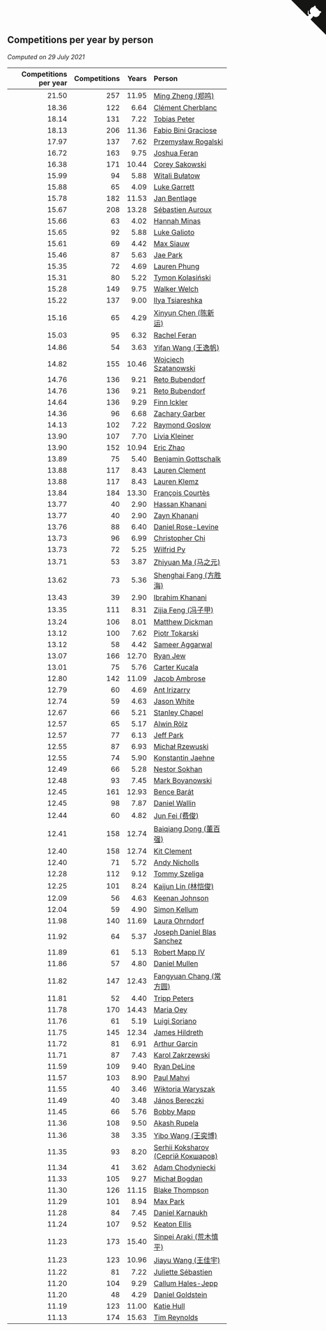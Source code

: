 ## Competitions per year by person

*Computed on 29 July 2021*

| Competitions per year | Competitions | Years | Person |
| ---: | ---: | ---: | :--- |
| 21.50 | 257 | 11.95 | [Ming Zheng (郑鸣)](https://www.worldcubeassociation.org/persons/2009ZHEN11) |
| 18.36 | 122 | 6.64 | [Clément Cherblanc](https://www.worldcubeassociation.org/persons/2014CHER05) |
| 18.14 | 131 | 7.22 | [Tobias Peter](https://www.worldcubeassociation.org/persons/2014PETE03) |
| 18.13 | 206 | 11.36 | [Fabio Bini Graciose](https://www.worldcubeassociation.org/persons/2010GRAC02) |
| 17.97 | 137 | 7.62 | [Przemysław Rogalski](https://www.worldcubeassociation.org/persons/2013ROGA02) |
| 16.72 | 163 | 9.75 | [Joshua Feran](https://www.worldcubeassociation.org/persons/2011FERA01) |
| 16.38 | 171 | 10.44 | [Corey Sakowski](https://www.worldcubeassociation.org/persons/2011SAKO01) |
| 15.99 | 94 | 5.88 | [Witali Bułatow](https://www.worldcubeassociation.org/persons/2015BUAT01) |
| 15.88 | 65 | 4.09 | [Luke Garrett](https://www.worldcubeassociation.org/persons/2017GARR05) |
| 15.78 | 182 | 11.53 | [Jan Bentlage](https://www.worldcubeassociation.org/persons/2010BENT01) |
| 15.67 | 208 | 13.28 | [Sébastien Auroux](https://www.worldcubeassociation.org/persons/2008AURO01) |
| 15.66 | 63 | 4.02 | [Hannah Minas](https://www.worldcubeassociation.org/persons/2017MINA04) |
| 15.65 | 92 | 5.88 | [Luke Galioto](https://www.worldcubeassociation.org/persons/2015GALI02) |
| 15.61 | 69 | 4.42 | [Max Siauw](https://www.worldcubeassociation.org/persons/2017SIAU02) |
| 15.46 | 87 | 5.63 | [Jae Park](https://www.worldcubeassociation.org/persons/2015PARK24) |
| 15.35 | 72 | 4.69 | [Lauren Phung](https://www.worldcubeassociation.org/persons/2016PHUN02) |
| 15.31 | 80 | 5.22 | [Tymon Kolasiński](https://www.worldcubeassociation.org/persons/2016KOLA02) |
| 15.28 | 149 | 9.75 | [Walker Welch](https://www.worldcubeassociation.org/persons/2011WELC01) |
| 15.22 | 137 | 9.00 | [Ilya Tsiareshka](https://www.worldcubeassociation.org/persons/2012TERE01) |
| 15.16 | 65 | 4.29 | [Xinyun Chen (陈新运)](https://www.worldcubeassociation.org/persons/2017CHEN36) |
| 15.03 | 95 | 6.32 | [Rachel Feran](https://www.worldcubeassociation.org/persons/2015FERA01) |
| 14.86 | 54 | 3.63 | [Yifan Wang (王逸帆)](https://www.worldcubeassociation.org/persons/2017WANY29) |
| 14.82 | 155 | 10.46 | [Wojciech Szatanowski](https://www.worldcubeassociation.org/persons/2011SZAT01) |
| 14.76 | 136 | 9.21 | [Reto Bubendorf](https://www.worldcubeassociation.org/persons/2012BUBE01) |
| 14.76 | 136 | 9.21 | [Reto Bubendorf](https://www.worldcubeassociation.org/persons/2012BUBE01) |
| 14.64 | 136 | 9.29 | [Finn Ickler](https://www.worldcubeassociation.org/persons/2012ICKL01) |
| 14.36 | 96 | 6.68 | [Zachary Garber](https://www.worldcubeassociation.org/persons/2014GARB01) |
| 14.13 | 102 | 7.22 | [Raymond Goslow](https://www.worldcubeassociation.org/persons/2014GOSL01) |
| 13.90 | 107 | 7.70 | [Livia Kleiner](https://www.worldcubeassociation.org/persons/2013KLEI03) |
| 13.90 | 152 | 10.94 | [Eric Zhao](https://www.worldcubeassociation.org/persons/2010ZHAO19) |
| 13.89 | 75 | 5.40 | [Benjamin Gottschalk](https://www.worldcubeassociation.org/persons/2016GOTT01) |
| 13.88 | 117 | 8.43 | [Lauren Clement](https://www.worldcubeassociation.org/persons/2013KLEM01) |
| 13.88 | 117 | 8.43 | [Lauren Klemz](https://www.worldcubeassociation.org/persons/2013KLEM01) |
| 13.84 | 184 | 13.30 | [François Courtès](https://www.worldcubeassociation.org/persons/2008COUR01) |
| 13.77 | 40 | 2.90 | [Hassan Khanani](https://www.worldcubeassociation.org/persons/2018KHAN26) |
| 13.77 | 40 | 2.90 | [Zayn Khanani](https://www.worldcubeassociation.org/persons/2018KHAN28) |
| 13.76 | 88 | 6.40 | [Daniel Rose-Levine](https://www.worldcubeassociation.org/persons/2015ROSE01) |
| 13.73 | 96 | 6.99 | [Christopher Chi](https://www.worldcubeassociation.org/persons/2014CHIC01) |
| 13.73 | 72 | 5.25 | [Wilfrid Py](https://www.worldcubeassociation.org/persons/2016PYWI01) |
| 13.71 | 53 | 3.87 | [Zhiyuan Ma (马之元)](https://www.worldcubeassociation.org/persons/2017MAZH04) |
| 13.62 | 73 | 5.36 | [Shenghai Fang (方胜海)](https://www.worldcubeassociation.org/persons/2016FANG01) |
| 13.43 | 39 | 2.90 | [Ibrahim Khanani](https://www.worldcubeassociation.org/persons/2018KHAN27) |
| 13.35 | 111 | 8.31 | [Zijia Feng (冯子甲)](https://www.worldcubeassociation.org/persons/2013FENG02) |
| 13.24 | 106 | 8.01 | [Matthew Dickman](https://www.worldcubeassociation.org/persons/2013DICK01) |
| 13.12 | 100 | 7.62 | [Piotr Tokarski](https://www.worldcubeassociation.org/persons/2013TOKA01) |
| 13.12 | 58 | 4.42 | [Sameer Aggarwal](https://www.worldcubeassociation.org/persons/2017AGGA01) |
| 13.07 | 166 | 12.70 | [Ryan Jew](https://www.worldcubeassociation.org/persons/2008JEWR01) |
| 13.01 | 75 | 5.76 | [Carter Kucala](https://www.worldcubeassociation.org/persons/2015KUCA01) |
| 12.80 | 142 | 11.09 | [Jacob Ambrose](https://www.worldcubeassociation.org/persons/2010AMBR01) |
| 12.79 | 60 | 4.69 | [Ant Irizarry](https://www.worldcubeassociation.org/persons/2016IRIZ02) |
| 12.74 | 59 | 4.63 | [Jason White](https://www.worldcubeassociation.org/persons/2016WHIT16) |
| 12.67 | 66 | 5.21 | [Stanley Chapel](https://www.worldcubeassociation.org/persons/2016CHAP04) |
| 12.57 | 65 | 5.17 | [Alwin Rölz](https://www.worldcubeassociation.org/persons/2016ROLZ01) |
| 12.57 | 77 | 6.13 | [Jeff Park](https://www.worldcubeassociation.org/persons/2015PARK08) |
| 12.55 | 87 | 6.93 | [Michał Rzewuski](https://www.worldcubeassociation.org/persons/2014RZEW01) |
| 12.55 | 74 | 5.90 | [Konstantin Jaehne](https://www.worldcubeassociation.org/persons/2015JAEH01) |
| 12.49 | 66 | 5.28 | [Nestor Sokhan](https://www.worldcubeassociation.org/persons/2016SOKH01) |
| 12.48 | 93 | 7.45 | [Mark Boyanowski](https://www.worldcubeassociation.org/persons/2014BOYA01) |
| 12.45 | 161 | 12.93 | [Bence Barát](https://www.worldcubeassociation.org/persons/2008BARA01) |
| 12.45 | 98 | 7.87 | [Daniel Wallin](https://www.worldcubeassociation.org/persons/2013WALL03) |
| 12.44 | 60 | 4.82 | [Jun Fei (费俊)](https://www.worldcubeassociation.org/persons/2016FEIJ02) |
| 12.41 | 158 | 12.74 | [Baiqiang Dong (董百强)](https://www.worldcubeassociation.org/persons/2008DONG06) |
| 12.40 | 158 | 12.74 | [Kit Clement](https://www.worldcubeassociation.org/persons/2008CLEM01) |
| 12.40 | 71 | 5.72 | [Andy Nicholls](https://www.worldcubeassociation.org/persons/2015NICH04) |
| 12.28 | 112 | 9.12 | [Tommy Szeliga](https://www.worldcubeassociation.org/persons/2012SZEL01) |
| 12.25 | 101 | 8.24 | [Kaijun Lin (林恺俊)](https://www.worldcubeassociation.org/persons/2013LINK01) |
| 12.09 | 56 | 4.63 | [Keenan Johnson](https://www.worldcubeassociation.org/persons/2016JOHN30) |
| 12.04 | 59 | 4.90 | [Simon Kellum](https://www.worldcubeassociation.org/persons/2016KELL12) |
| 11.98 | 140 | 11.69 | [Laura Ohrndorf](https://www.worldcubeassociation.org/persons/2009OHRN01) |
| 11.92 | 64 | 5.37 | [Joseph Daniel Blas Sanchez](https://www.worldcubeassociation.org/persons/2016SANC08) |
| 11.89 | 61 | 5.13 | [Robert Mapp IV](https://www.worldcubeassociation.org/persons/2016IVRO01) |
| 11.86 | 57 | 4.80 | [Daniel Mullen](https://www.worldcubeassociation.org/persons/2016MULL04) |
| 11.82 | 147 | 12.43 | [Fangyuan Chang (常方圆)](https://www.worldcubeassociation.org/persons/2009CHAN04) |
| 11.81 | 52 | 4.40 | [Tripp Peters](https://www.worldcubeassociation.org/persons/2017PETE04) |
| 11.78 | 170 | 14.43 | [Maria Oey](https://www.worldcubeassociation.org/persons/2007OEYM01) |
| 11.76 | 61 | 5.19 | [Luigi Soriano](https://www.worldcubeassociation.org/persons/2016SORI04) |
| 11.75 | 145 | 12.34 | [James Hildreth](https://www.worldcubeassociation.org/persons/2009HILD01) |
| 11.72 | 81 | 6.91 | [Arthur Garcin](https://www.worldcubeassociation.org/persons/2014GARC27) |
| 11.71 | 87 | 7.43 | [Karol Zakrzewski](https://www.worldcubeassociation.org/persons/2014ZAKR01) |
| 11.59 | 109 | 9.40 | [Ryan DeLine](https://www.worldcubeassociation.org/persons/2012DELI01) |
| 11.57 | 103 | 8.90 | [Paul Mahvi](https://www.worldcubeassociation.org/persons/2012MAHV01) |
| 11.55 | 40 | 3.46 | [Wiktoria Waryszak](https://www.worldcubeassociation.org/persons/2018WARY01) |
| 11.49 | 40 | 3.48 | [János Bereczki](https://www.worldcubeassociation.org/persons/2018BERE01) |
| 11.45 | 66 | 5.76 | [Bobby Mapp](https://www.worldcubeassociation.org/persons/2015MAPP01) |
| 11.36 | 108 | 9.50 | [Akash Rupela](https://www.worldcubeassociation.org/persons/2012RUPE01) |
| 11.36 | 38 | 3.35 | [Yibo Wang (王奕博)](https://www.worldcubeassociation.org/persons/2018WANG39) |
| 11.35 | 93 | 8.20 | [Serhii Koksharov (Сергій Кокшаров)](https://www.worldcubeassociation.org/persons/2013KOKS01) |
| 11.34 | 41 | 3.62 | [Adam Chodyniecki](https://www.worldcubeassociation.org/persons/2017CHOD02) |
| 11.33 | 105 | 9.27 | [Michał Bogdan](https://www.worldcubeassociation.org/persons/2012BOGD01) |
| 11.30 | 126 | 11.15 | [Blake Thompson](https://www.worldcubeassociation.org/persons/2010THOM03) |
| 11.29 | 101 | 8.94 | [Max Park](https://www.worldcubeassociation.org/persons/2012PARK03) |
| 11.28 | 84 | 7.45 | [Daniel Karnaukh](https://www.worldcubeassociation.org/persons/2014KARN02) |
| 11.24 | 107 | 9.52 | [Keaton Ellis](https://www.worldcubeassociation.org/persons/2012ELLI01) |
| 11.23 | 173 | 15.40 | [Sinpei Araki (荒木慎平)](https://www.worldcubeassociation.org/persons/2006ARAK01) |
| 11.23 | 123 | 10.96 | [Jiayu Wang (王佳宇)](https://www.worldcubeassociation.org/persons/2010WANG53) |
| 11.22 | 81 | 7.22 | [Juliette Sébastien](https://www.worldcubeassociation.org/persons/2014SEBA01) |
| 11.20 | 104 | 9.29 | [Callum Hales-Jepp](https://www.worldcubeassociation.org/persons/2012HALE01) |
| 11.20 | 48 | 4.29 | [Daniel Goldstein](https://www.worldcubeassociation.org/persons/2017GOLD01) |
| 11.19 | 123 | 11.00 | [Katie Hull](https://www.worldcubeassociation.org/persons/2010HULL01) |
| 11.13 | 174 | 15.63 | [Tim Reynolds](https://www.worldcubeassociation.org/persons/2005REYN01) |


<a href="https://github.com/jonatanklosko/wca_statistics" class="github-corner" aria-label="View source on Github"><svg width="80" height="80" viewBox="0 0 250 250" style="fill:#151513; color:#fff; position: absolute; top: 0; border: 0; right: 0;" aria-hidden="true"><path d="M0,0 L115,115 L130,115 L142,142 L250,250 L250,0 Z"></path><path d="M128.3,109.0 C113.8,99.7 119.0,89.6 119.0,89.6 C122.0,82.7 120.5,78.6 120.5,78.6 C119.2,72.0 123.4,76.3 123.4,76.3 C127.3,80.9 125.5,87.3 125.5,87.3 C122.9,97.6 130.6,101.9 134.4,103.2" fill="currentColor" style="transform-origin: 130px 106px;" class="octo-arm"></path><path d="M115.0,115.0 C114.9,115.1 118.7,116.5 119.8,115.4 L133.7,101.6 C136.9,99.2 139.9,98.4 142.2,98.6 C133.8,88.0 127.5,74.4 143.8,58.0 C148.5,53.4 154.0,51.2 159.7,51.0 C160.3,49.4 163.2,43.6 171.4,40.1 C171.4,40.1 176.1,42.5 178.8,56.2 C183.1,58.6 187.2,61.8 190.9,65.4 C194.5,69.0 197.7,73.2 200.1,77.6 C213.8,80.2 216.3,84.9 216.3,84.9 C212.7,93.1 206.9,96.0 205.4,96.6 C205.1,102.4 203.0,107.8 198.3,112.5 C181.9,128.9 168.3,122.5 157.7,114.1 C157.9,116.9 156.7,120.9 152.7,124.9 L141.0,136.5 C139.8,137.7 141.6,141.9 141.8,141.8 Z" fill="currentColor" class="octo-body"></path></svg></a><style>.github-corner:hover .octo-arm{animation:octocat-wave 560ms ease-in-out}@keyframes octocat-wave{0%,100%{transform:rotate(0)}20%,60%{transform:rotate(-25deg)}40%,80%{transform:rotate(10deg)}}@media (max-width:500px){.github-corner:hover .octo-arm{animation:none}.github-corner .octo-arm{animation:octocat-wave 560ms ease-in-out}}</style>
